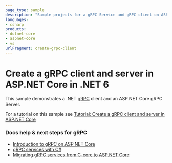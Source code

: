 ```yaml
---
page_type: sample
description: "Sample projects for a gRPC Service and gRPC client on ASP.NET Core."
languages:
- csharp
products:
- dotnet-core
- aspnet-core
- vs
urlFragment: create-grpc-client
---
```


# Create a gRPC client and server in ASP.NET Core in .NET 6

This sample demonstrates a .NET [gRPC](https://grpc.io/docs/guides/) client and an ASP.NET Core gRPC Server.

For a tutorial on this sample see [Tutorial: Create a gRPC client and server in ASP.NET Core](https://learn.microsoft.com/aspnet/core/tutorials/grpc/grpc-start?view=aspnetcore-6.0)

### Docs help & next steps for gRPC

* [Introduction to gRPC on ASP.NET Core](https://learn.microsoft.com/aspnet/core/grpc/)
* [gRPC services with C#](https://learn.microsoft.com/aspnet/core/grpc/basics/)
* [Migrating gRPC services from C-core to ASP.NET Core](https://learn.microsoft.com/aspnet/core/grpc/migration/)
